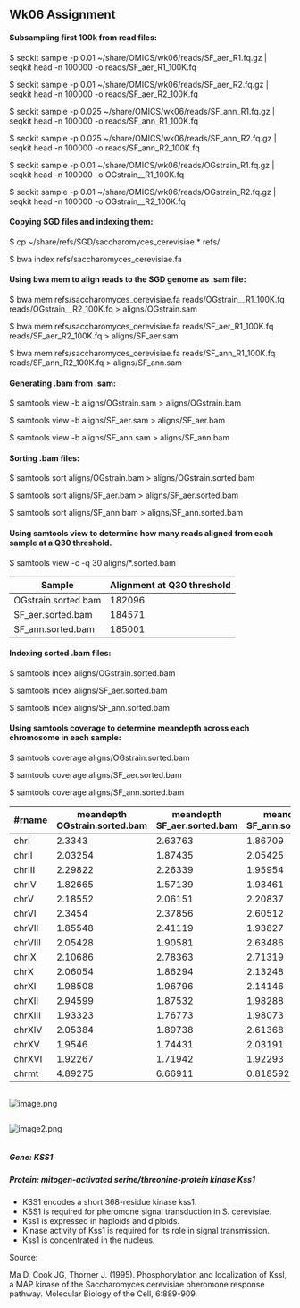 ## Wk06 Assignment

#### Subsampling first 100k from read files:
$ seqkit sample -p 0.01 ~/share/OMICS/wk06/reads/SF_aer_R1.fq.gz | seqkit head -n 100000 -o reads/SF_aer_R1_100K.fq

$ seqkit sample -p 0.01 ~/share/OMICS/wk06/reads/SF_aer_R2.fq.gz | seqkit head -n 100000 -o reads/SF_aer_R2_100K.fq

$ seqkit sample -p 0.025 ~/share/OMICS/wk06/reads/SF_ann_R1.fq.gz | seqkit head -n 100000 -o reads/SF_ann_R1_100K.fq

$ seqkit sample -p 0.025 ~/share/OMICS/wk06/reads/SF_ann_R2.fq.gz | seqkit head -n 100000 -o reads/SF_ann_R2_100K.fq

$ seqkit sample -p 0.01 ~/share/OMICS/wk06/reads/OGstrain_R1.fq.gz | seqkit head -n 100000 -o OGstrain__R1_100K.fq

$ seqkit sample -p 0.01 ~/share/OMICS/wk06/reads/OGstrain_R2.fq.gz | seqkit head -n 100000 -o OGstrain__R2_100K.fq

#### Copying SGD files and indexing them:

$ cp ~/share/refs/SGD/saccharomyces_cerevisiae.* refs/

$ bwa index refs/saccharomyces_cerevisiae.fa

#### Using bwa mem to align reads to the SGD genome as .sam file:

$ bwa mem refs/saccharomyces_cerevisiae.fa reads/OGstrain__R1_100K.fq reads/OGstrain__R2_100K.fq > aligns/OGstrain.sam

$ bwa mem refs/saccharomyces_cerevisiae.fa reads/SF_aer_R1_100K.fq reads/SF_aer_R2_100K.fq > aligns/SF_aer.sam

$ bwa mem refs/saccharomyces_cerevisiae.fa reads/SF_ann_R1_100K.fq reads/SF_ann_R2_100K.fq > aligns/SF_ann.sam

#### Generating .bam from .sam:

$ samtools view -b aligns/OGstrain.sam > aligns/OGstrain.bam

$ samtools view -b aligns/SF_aer.sam > aligns/SF_aer.bam

$ samtools view -b aligns/SF_ann.sam > aligns/SF_ann.bam

#### Sorting .bam files:
$ samtools sort aligns/OGstrain.bam > aligns/OGstrain.sorted.bam

$ samtools sort aligns/SF_aer.bam > aligns/SF_aer.sorted.bam

$ samtools sort aligns/SF_ann.bam > aligns/SF_ann.sorted.bam

#### Using samtools view to determine how many reads aligned from each sample at a Q30 threshold.
$ samtools view -c -q 30 aligns/*.sorted.bam 

| Sample | Alignment at Q30 threshold |
| --- | --- |
| OGstrain.sorted.bam | 182096 |
| SF_aer.sorted.bam | 184571 |
| SF_ann.sorted.bam | 185001 |

#### Indexing sorted .bam files:
$ samtools index aligns/OGstrain.sorted.bam

$ samtools index aligns/SF_aer.sorted.bam 

$ samtools index aligns/SF_ann.sorted.bam 

#### Using samtools coverage to determine meandepth across each chromosome in each sample:

$ samtools coverage aligns/OGstrain.sorted.bam

$ samtools coverage aligns/SF_aer.sorted.bam

$ samtools coverage aligns/SF_ann.sorted.bam

| #rname | meandepth OGstrain.sorted.bam | meandepth SF_aer.sorted.bam | meandepth SF_ann.sorted.bam |
| --- | --- | --- | --- |
| chrI | 2.3343 | 2.63763 | 1.86709 |
| chrII | 2.03254 | 1.87435 | 2.05425 |
| chrIII | 2.29822 | 2.26339 | 1.95954 |
| chrIV | 1.82665 | 1.57139 | 1.93461 |
| chrV | 2.18552 | 2.06151 | 2.20837 |
| chrVI | 2.3454 | 2.37856 | 2.60512 |
| chrVII | 1.85548 | 2.41119 | 1.93827 |
| chrVIII | 2.05428 | 1.90581 | 2.63486 |
| chrIX | 2.10686 | 2.78363 | 2.71319 |
| chrX | 2.06054 | 1.86294 | 2.13248 |
| chrXI | 1.98508 | 1.96796 | 2.14146 |
| chrXII | 2.94599 | 1.87532 | 1.98288 |
| chrXIII | 1.93323 | 1.76773 | 1.98073 |
| chrXIV | 2.05384 | 1.89738 | 2.61368 |
| chrXV | 1.9546 | 1.74431 | 2.03191 |
| chrXVI | 1.92267 | 1.71942 | 1.92293 |
| chrmt | 4.89275 | 6.66911 | 0.818592 |



```python

```

![image.png](attachment:8c89c6ef-a1c4-4ac6-928b-f2377b29f2c0.png)

```python

```

![image2.png](attachment:fa1d1052-07e0-48f2-9035-5b6966bf2eae.png)

```python

```
##### Gene: KSS1

##### Protein: mitogen-activated serine/threonine-protein kinase Kss1

- KSS1 encodes a short 368-residue kinase kss1.
- KSS1 is required for pheromone signal transduction in S. cerevisiae.
- Kss1 is expressed in haploids and diploids.
- Kinase activity of Kss1 is required for its role in signal transmission.
- Kss1 is concentrated in the nucleus.

Source:

Ma D, Cook JG, Thorner J. (1995). Phosphorylation and localization of Kssl, a MAP kinase of the Saccharomyces cerevisiae pheromone response pathway. Molecular Biology of the Cell, 6:889-909.